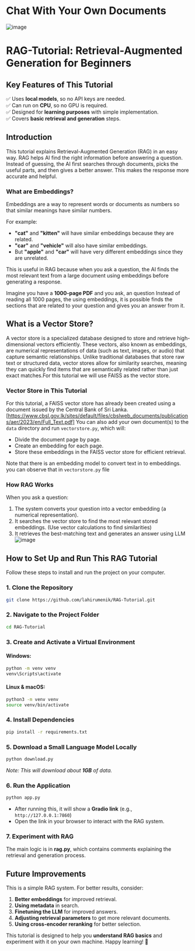 # Chat With Your Own Documents
![image](https://github.com/user-attachments/assets/abccc18e-75c2-4acd-a1bd-46650aa2ea7e)

# RAG-Tutorial: Retrieval-Augmented Generation for Beginners


## Key Features of This Tutorial

✅ Uses **local models**, so no API keys are needed.  
✅ Can run on **CPU**, so no GPU is required.  
✅ Designed for **learning purposes** with simple implementation.  
✅ Covers **basic retrieval and generation** steps. 

## Introduction

This tutorial explains Retrieval-Augmented Generation (RAG) in an easy way. RAG helps AI find the right information before answering a question. Instead of guessing, the AI first searches through documents, picks the useful parts, and then gives a better answer. This makes the response more accurate and helpful.

### What are Embeddings?

Embeddings are a way to represent words or documents as numbers so that similar meanings have similar numbers.

For example:

- **"cat"** and **"kitten"** will have similar embeddings because they are related.
- **"car"** and **"vehicle"** will also have similar embeddings.
- But **"apple"** and **"car"** will have very different embeddings since they are unrelated.

This is useful in RAG because when you ask a question, the AI finds the most relevant text from a large document using embeddings before generating a response.

Imagine you have a **1000-page PDF** and you ask, an question Instead of reading all 1000 pages, the using embeddings, it is possible finds the sections that are related to your question and gives you an answer from it.

## What is a Vector Store?

A vector store is a specialized database designed to store and retrieve high-dimensional vectors efficiently. These vectors, also known as embeddings, are numerical representations of data (such as text, images, or audio) that capture semantic relationships. Unlike traditional databases that store raw text or structured data, vector stores allow for similarity searches, meaning they can quickly find items that are semantically related rather than just exact matches.For this tutorial we will use FAISS as the vector store. 

### Vector Store in This Tutorial

For this tutorial, a FAISS vector store has already been created using a document issued by the Central Bank of Sri Lanka. [https://www.cbsl.gov.lk/sites/default/files/cbslweb_documents/publications/aer/2023/en/Full_Text.pdf] 
You can also add your own document(s) to the `data` directory and run `vectorstore.py`, which will:

- Divide the document page by page.
- Create an embedding for each page.
- Store these embeddings in the FAISS vector store for efficient retrieval.

Note that there is an embedding model to convert text in to embeddings. you can observe that in `vectorstore.py` file


### How RAG Works

When you ask a question:

1. The system converts your question into a vector embedding (a numerical representation).
2. It searches the vector store to find the most relevant stored embeddings. (Use vector calculations to find similarities)
3. It retrieves the best-matching text and generates an answer using LLM
![image](https://github.com/user-attachments/assets/841af4ba-a027-405c-8a03-1eff546f71ca)

## How to Set Up and Run This RAG Tutorial

Follow these steps to install and run the project on your computer.

### 1. Clone the Repository

```bash
git clone https://github.com/lahirumenik/RAG-Tutorial.git
```

### 2. Navigate to the Project Folder

```bash
cd RAG-Tutorial
```

### 3. Create and Activate a Virtual Environment

#### Windows:

```bash
python -m venv venv
venv\Scripts\activate
```

#### Linux & macOS:

```bash
python3 -m venv venv
source venv/bin/activate
```

### 4. Install Dependencies

```bash
pip install -r requirements.txt
```

### 5. Download a Small Language Model Locally

```bash
python download.py
```

*Note: This will download about **1GB** of data.*

### 6. Run the Application

```bash
python app.py
```

- After running this, it will show a **Gradio link** (e.g., `http://127.0.0.1:7860`)
- Open the link in your browser to interact with the RAG system.

### 7. Experiment with RAG

The main logic is in **rag.py**, which contains comments explaining the retrieval and generation process.
 

## Future Improvements

This is a simple RAG system. For better results, consider:

1. **Better embeddings** for improved retrieval.
2. **Using metadata** in search.
3. **Finetuning the LLM** for improved answers.
4. **Adjusting retrieval parameters** to get more relevant documents.
5. **Using cross-encoder reranking** for better selection.

This tutorial is designed to help you **understand RAG basics** and experiment with it on your own machine. Happy learning! 🚀


